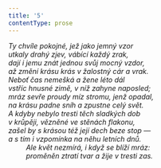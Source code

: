 ```yaml
---
title: '5'
contentType: prose
---
```


_Ty chvíle pokojné, jež jako jemný vzor  
utkaly drahý zjev, vábící každý zrak,  
dají i jemu znát jednou svůj mocný vzdor,  
až změní krásu krás v žalostný cár a vrak.  
Neboť čas nemešká a žene léto dál  
vstříc hnusné zimě, v níž zahyne naposled;  
mráz sevře proudy míz stromu, jenž opadal,  
na krásu padne sníh a zpustne celý svět.  
A kdyby nebylo tresti těch sladkých dob  
v krůpěji, vězněné ve stěnách flakonu,  
zašel by s krásou též její dech beze stop —  
a s tím i vzpomínka na něhu letních dnů.  
         Ale květ nezmírá, i když se blíží mráz:  
         proměněn ztratí tvar a žije v tresti zas._
